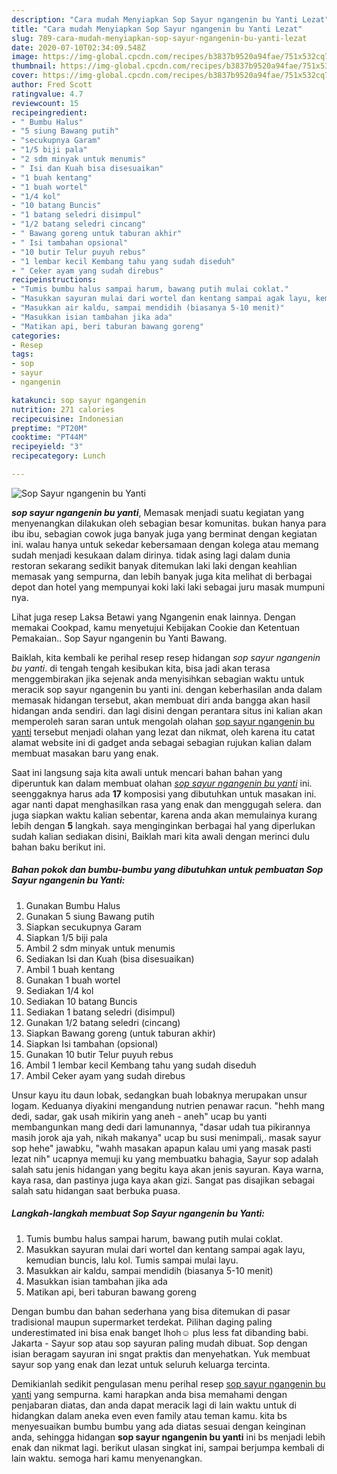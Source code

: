 ```yaml
---
description: "Cara mudah Menyiapkan Sop Sayur ngangenin bu Yanti Lezat"
title: "Cara mudah Menyiapkan Sop Sayur ngangenin bu Yanti Lezat"
slug: 789-cara-mudah-menyiapkan-sop-sayur-ngangenin-bu-yanti-lezat
date: 2020-07-10T02:34:09.548Z
image: https://img-global.cpcdn.com/recipes/b3837b9520a94fae/751x532cq70/sop-sayur-ngangenin-bu-yanti-foto-resep-utama.jpg
thumbnail: https://img-global.cpcdn.com/recipes/b3837b9520a94fae/751x532cq70/sop-sayur-ngangenin-bu-yanti-foto-resep-utama.jpg
cover: https://img-global.cpcdn.com/recipes/b3837b9520a94fae/751x532cq70/sop-sayur-ngangenin-bu-yanti-foto-resep-utama.jpg
author: Fred Scott
ratingvalue: 4.7
reviewcount: 15
recipeingredient:
- " Bumbu Halus"
- "5 siung Bawang putih"
- "secukupnya Garam"
- "1/5 biji pala"
- "2 sdm minyak untuk menumis"
- " Isi dan Kuah bisa disesuaikan"
- "1 buah kentang"
- "1 buah wortel"
- "1/4 kol"
- "10 batang Buncis"
- "1 batang seledri disimpul"
- "1/2 batang seledri cincang"
- " Bawang goreng untuk taburan akhir"
- " Isi tambahan opsional"
- "10 butir Telur puyuh rebus"
- "1 lembar kecil Kembang tahu yang sudah diseduh"
- " Ceker ayam yang sudah direbus"
recipeinstructions:
- "Tumis bumbu halus sampai harum, bawang putih mulai coklat."
- "Masukkan sayuran mulai dari wortel dan kentang sampai agak layu, kemudian buncis, lalu kol. Tumis sampai mulai layu."
- "Masukkan air kaldu, sampai mendidih (biasanya 5-10 menit)"
- "Masukkan isian tambahan jika ada"
- "Matikan api, beri taburan bawang goreng"
categories:
- Resep
tags:
- sop
- sayur
- ngangenin

katakunci: sop sayur ngangenin 
nutrition: 271 calories
recipecuisine: Indonesian
preptime: "PT20M"
cooktime: "PT44M"
recipeyield: "3"
recipecategory: Lunch

---
```



![Sop Sayur ngangenin bu Yanti](https://img-global.cpcdn.com/recipes/b3837b9520a94fae/751x532cq70/sop-sayur-ngangenin-bu-yanti-foto-resep-utama.jpg)

<b><i>sop sayur ngangenin bu yanti</i></b>, Memasak menjadi suatu kegiatan yang menyenangkan dilakukan oleh sebagian besar komunitas. bukan hanya para ibu ibu, sebagian cowok juga banyak juga yang berminat dengan kegiatan ini. walau hanya untuk sekedar kebersamaan dengan kolega atau memang sudah menjadi kesukaan dalam dirinya. tidak asing lagi dalam dunia restoran sekarang sedikit banyak ditemukan laki laki dengan keahlian memasak yang sempurna, dan lebih banyak juga kita melihat di berbagai depot dan hotel yang mempunyai koki laki laki sebagai juru masak mumpuni nya.

Lihat juga resep Laksa Betawi yang Ngangenin enak lainnya. Dengan memakai Cookpad, kamu menyetujui Kebijakan Cookie dan Ketentuan Pemakaian.. Sop Sayur ngangenin bu Yanti Bawang.

Baiklah, kita kembali ke perihal resep resep hidangan <i>sop sayur ngangenin bu yanti</i>. di tengah tengah kesibukan kita, bisa jadi akan terasa menggembirakan jika sejenak anda menyisihkan sebagian waktu untuk meracik sop sayur ngangenin bu yanti ini. dengan keberhasilan anda dalam memasak hidangan tersebut, akan membuat diri anda bangga akan hasil hidangan anda sendiri. dan lagi disini dengan perantara situs ini kalian akan memperoleh saran saran untuk mengolah olahan <u>sop sayur ngangenin bu yanti</u> tersebut menjadi olahan yang lezat dan nikmat, oleh karena itu catat alamat website ini di gadget anda sebagai sebagian rujukan kalian dalam membuat masakan baru yang enak.


Saat ini langsung saja kita awali untuk mencari bahan bahan yang diperuntuk kan dalam membuat olahan <u><i>sop sayur ngangenin bu yanti</i></u> ini. seenggaknya harus ada <b>17</b> komposisi yang dibutuhkan untuk masakan ini. agar nanti dapat menghasilkan rasa yang enak dan menggugah selera. dan juga siapkan waktu kalian sebentar, karena anda akan memulainya kurang lebih dengan <b>5</b> langkah. saya menginginkan berbagai hal yang diperlukan sudah kalian sediakan disini, Baiklah mari kita awali dengan merinci dulu bahan baku berikut ini.

<!--inarticleads1-->

##### Bahan pokok dan bumbu-bumbu yang dibutuhkan untuk pembuatan Sop Sayur ngangenin bu Yanti:

1. Gunakan  Bumbu Halus
1. Gunakan 5 siung Bawang putih
1. Siapkan secukupnya Garam
1. Siapkan 1/5 biji pala
1. Ambil 2 sdm minyak untuk menumis
1. Sediakan  Isi dan Kuah (bisa disesuaikan)
1. Ambil 1 buah kentang
1. Gunakan 1 buah wortel
1. Sediakan 1/4 kol
1. Sediakan 10 batang Buncis
1. Sediakan 1 batang seledri (disimpul)
1. Gunakan 1/2 batang seledri (cincang)
1. Siapkan  Bawang goreng (untuk taburan akhir)
1. Siapkan  Isi tambahan (opsional)
1. Gunakan 10 butir Telur puyuh rebus
1. Ambil 1 lembar kecil Kembang tahu yang sudah diseduh
1. Ambil  Ceker ayam yang sudah direbus


Unsur kayu itu daun lobak, sedangkan buah lobaknya merupakan unsur logam. Keduanya diyakini mengandung nutrien penawar racun. &#34;hehh mang dedi, sadar, gak usah mikirin yang aneh - aneh&#34; ucap bu yanti membangunkan mang dedi dari lamunannya, &#34;dasar udah tua pikirannya masih jorok aja yah, nikah makanya&#34; ucap bu susi menimpali,. masak sayur sop hehe&#34; jawabku, &#34;wahh masakan apapun kalau umi yang masak pasti lezat nih&#34; ucapnya memuji ku yang membuatku bahagia, Sayur sop adalah salah satu jenis hidangan yang begitu kaya akan jenis sayuran. Kaya warna, kaya rasa, dan pastinya juga kaya akan gizi. Sangat pas disajikan sebagai salah satu hidangan saat berbuka puasa. 

<!--inarticleads2-->

##### Langkah-langkah membuat Sop Sayur ngangenin bu Yanti:

1. Tumis bumbu halus sampai harum, bawang putih mulai coklat.
1. Masukkan sayuran mulai dari wortel dan kentang sampai agak layu, kemudian buncis, lalu kol. Tumis sampai mulai layu.
1. Masukkan air kaldu, sampai mendidih (biasanya 5-10 menit)
1. Masukkan isian tambahan jika ada
1. Matikan api, beri taburan bawang goreng


Dengan bumbu dan bahan sederhana yang bisa ditemukan di pasar tradisional maupun supermarket terdekat. Pilihan daging paling underestimated ini bisa enak banget lhoh☺️ plus less fat dibanding babi. Jakarta - Sayur sop atau sop sayuran paling mudah dibuat. Sop dengan isian beragam sayuran ini sngat praktis dan menyehatkan. Yuk membuat sayur sop yang enak dan lezat untuk seluruh keluarga tercinta. 

Demikianlah sedikit pengulasan menu perihal resep <u>sop sayur ngangenin bu yanti</u> yang sempurna. kami harapkan anda bisa memahami dengan penjabaran diatas, dan anda dapat meracik lagi di lain waktu untuk di hidangkan dalam aneka even even family atau teman kamu. kita bs menyesuaikan bumbu bumbu yang ada diatas sesuai dengan keinginan anda, sehingga hidangan <b>sop sayur ngangenin bu yanti</b> ini bs menjadi lebih enak dan nikmat lagi. berikut ulasan singkat ini, sampai berjumpa kembali di lain waktu. semoga hari kamu menyenangkan.

